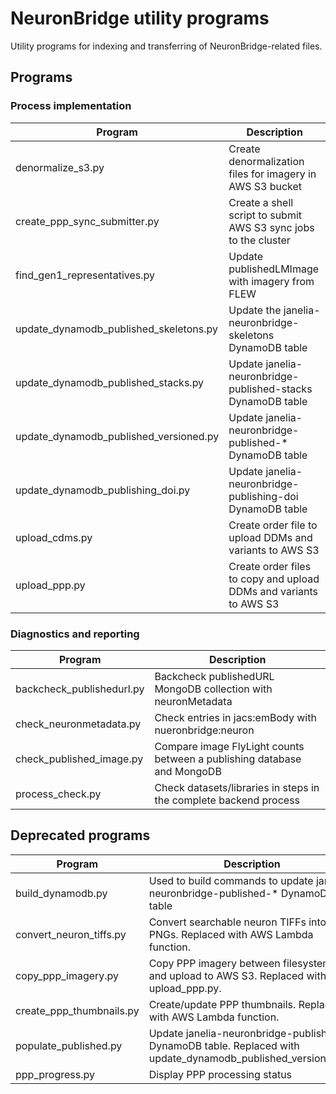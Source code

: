 # NeuronBridge utility programs

Utility programs for indexing and transferring of NeuronBridge-related files. 

## Programs

### Process implementation

| Program | Description |
| ------- | ----------- |
| denormalize_s3.py | Create denormalization files for imagery in AWS S3 bucket |
| create_ppp_sync_submitter.py | Create a shell script to submit AWS S3 sync jobs to the cluster |
| find_gen1_representatives.py | Update publishedLMImage with imagery from FLEW |
| update_dynamodb_published_skeletons.py | Update the janelia-neuronbridge-skeletons DynamoDB table |
| update_dynamodb_published_stacks.py | Update janelia-neuronbridge-published-stacks DynamoDB table |
| update_dynamodb_published_versioned.py | Update janelia-neuronbridge-published-* DynamoDB table |
| update_dynamodb_publishing_doi.py | Update janelia-neuronbridge-publishing-doi DynamoDB table |
| upload_cdms.py | Create order file to upload DDMs and variants to AWS S3 |
| upload_ppp.py | Create order files to copy and upload DDMs and variants to AWS S3 |

### Diagnostics and reporting
| Program | Description |
| ------- | ----------- |
| backcheck_publishedurl.py | Backcheck publishedURL MongoDB collection with neuronMetadata |
| check_neuronmetadata.py | Check entries in jacs:emBody with nueronbridge:neuron |
| check_published_image.py | Compare image FlyLight counts between a publishing database and MongoDB |
| process_check.py | Check datasets/libraries in steps in the complete backend process |

## Deprecated programs

| Program | Description |
| ------- | ----------- |
| build_dynamodb.py | Used to build commands to update janelia-neuronbridge-published-* DynamoDB table |
| convert_neuron_tiffs.py | Convert searchable neuron TIFFs into PNGs. Replaced with AWS Lambda function. |
| copy_ppp_imagery.py | Copy PPP imagery between filesystems and upload to AWS S3. Replaced with upload_ppp.py. |
| create_ppp_thumbnails.py | Create/update PPP thumbnails. Replaced with AWS Lambda function. |
| populate_published.py | Update janelia-neuronbridge-published-* DynamoDB table. Replaced with update_dynamodb_published_versioned.py. |
| ppp_progress.py | Display PPP processing status |
